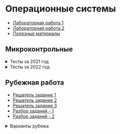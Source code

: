 # Операционные системы

+ [Лабораторная работа 1](./LAB_1)
+ [Лабораторная работа 2](./LAB_2)
+ [Полезные материалы](./docs)

## Микроконтрольные
<details><summary>Тесты за 2021 год</summary>
<details>
  <summary>Тест 1</summary>
  <img align="middle" alt="микрокр-1-1" src="./tests/img/test-2022-1-1.jpg" />
  <img align="middle" alt="микрокр-1-2" src="./tests/img/test-2021-1-2.jpg" /> 
  <img align="middle" alt="микрокр-1-3" src="./tests/img/test-2021-1-3.jpg" /> 
  <img align="middle" alt="микрокр-1-4" src="./tests/img/test-2021-1-4.jpg" /> 
  <img align="middle" alt="микрокр-1-5" src="./tests/img/test-2021-1-5.jpg" /> 

Ответы:
1. 5
2. 200
3. 2
4. 657
5. 9

</details>
<details>
  <summary>Тест 2</summary>
  <img align="middle" alt="микрокр-2-1" src="./tests/img/test-2021-2-1.jpg" /> 
  <img align="middle" alt="микрокр-2-2" src="./tests/img/test-2021-2-2.jpg" /> 
  <img align="middle" alt="микрокр-2-3" src="./tests/img/test-2021-2-3.jpg" /> 
  <img align="middle" alt="микрокр-2-4" src="./tests/img/test-2021-2-4.jpg" /> 
  <img align="middle" alt="микрокр-2-5" src="./tests/img/test-2021-2-5.jpg" /> 

Ответы:
1. 0x11e4
2. 1200
3. 35
4. 71
5. 40

</details>
</details>

<details><summary>Тесты за 2022 год</summary>
<details>
  <summary>Тест 1</summary>
  <img align="middle" alt="микрокр-1-1" src="./tests/img/test-2022-1-1.jpg" />
  <img align="middle" alt="микрокр-1-2" src="./tests/img/test-2022-1-2.jpg" /> 
  <img align="middle" alt="микрокр-1-3" src="./tests/img/test-2022-1-3.jpg" /> 
  <img align="middle" alt="микрокр-1-4" src="./tests/img/test-2022-1-4.jpg" /> 
  <img align="middle" alt="микрокр-1-5" src="./tests/img/test-2022-1-5.jpg" />

Ответы:
1. 5
2. 200
3. 4
4. 657
5. 9

</details>
</details>

## Рубежная работа
+ [Решатель задание 1](./tests/task1.py)
+ [Решатель задание 2](./tests/task2.py)
+ [Решатель задание 3](./tests/task3.py)
+ [Разбор заданий - 1](./tests/Рубежка%20OS%20-%20подготовка.pdf)
+ [Разбор заданий - 2](./tests/Для%20своихОС.pdf)

<details>
  <summary>Варианты рубежа</summary>
  <img align="middle" alt="рубеж-1" src="./tests/img/rybej-1.jpg" />
  <img align="middle" alt="рубеж-2" src="./tests/img/rybej-2.jpg" /> 
  <img align="middle" alt="рубеж-3" src="./tests/img/rybej-3.jpg" /> 
  <img align="middle" alt="рубеж-4" src="./tests/img/rybej-4.jpg" /> 
  <img align="middle" alt="рубеж-5" src="./tests/img/rybej-5.jpg" />
</details>